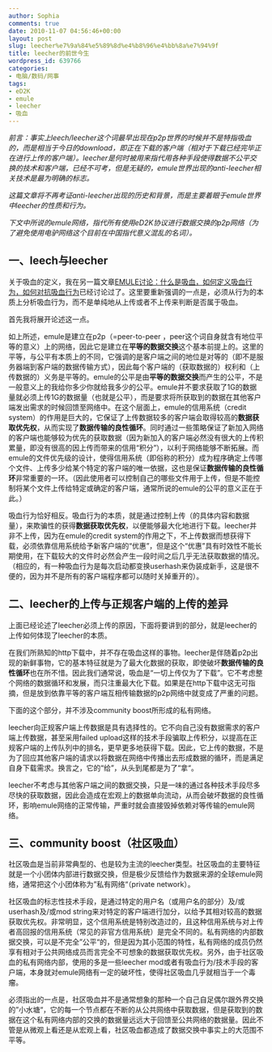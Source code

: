 ```yaml
---
author: Sophia
comments: true
date: 2010-11-07 04:56:46+00:00
layout: post
slug: leecher%e7%9a%84%e5%89%8d%e4%b8%96%e4%bb%8a%e7%94%9f
title: leecher的前世今生
wordpress_id: 639766
categories:
- 电脑/数码/网事
tags:
- eD2K
- emule
- leecher
- 吸血
---
```


_前言：事实上leech/leecher这个词最早出现在p2p世界的时候并不是特指吸血的，而是相当于今日的download，即正在下载的客户端（相对于下载已经完毕正在进行上传的客户端）。leecher是何时被用来指代用各种手段使得数据不公平交换的技术和客户端，已经不可考，但是无疑的，emule世界出现的anti-leecher相关技术是最为明确的标志。_




_这篇文章将不再考证anti-leecher出现的历史和背景，而是主要着眼于emule世界中leecher的性质和行为。_




_下文中所说的emule网络，指代所有使用eD2K协议进行数据交换的p2p网络（为了避免使用电驴网络这个目前在中国指代意义混乱的名词）。_




## 一、leech与leecher




关于吸血的定义，我在另一篇文章[EMULE讨论：什么是吸血，如何定义吸血行为，如何对抗吸血行为](http://archiheart.info/archives/639573)已经讨论过了。这里要重新强调的一点是，必须从行为的本质上分析吸血行为，而不是单纯地从上传或者不上传来判断是否属于吸血。




首先我将展开论述这一点。




如上所述，emule是建立在p2p（=peer-to-peer ，peer这个词自身就含有地位平等的意义）上的网络，因此它是建立在**平等的数据交换**这个基本前提上的。这里的平等，与公平有本质上的不同，它强调的是客户端之间的地位是对等的（即不是服务器端到客户端的数据传输方式），因此每个客户端的（获取数据的）权利和（上传数据的）义务是平等的。emule的公平是由**平等的数据交换**而产生的公平，不是一般意义上的我给你多少你就给我多少的公平。emule并不要求获取了1G的数据量就必须上传1G的数据量（也就是公平），而是要求将所获取到的数据在其他客户端发出需求的时候回馈至网络中。在这个层面上，emule的信用系统（credit system）的作用是巨大的，它保证了上传数据较多的客户端会取得较高的**数据获取优先权**，从而实现了**数据传输的良性循环**。同时通过一些策略保证了新加入网络的客户端也能够较为优先的获取数据（因为新加入的客户端必然没有很大的上传积累量，即没有很高的因上传而带来的信用“积分”），以利于网络能够不断拓展。而emule的文件优先级的设计，使得信用系统（即俗称的积分）成为程序确定上传哪个文件、上传多少给某个特定的客户端的唯一依据，这也是保证**数据传输的良性循环**非常重要的一环。（因此使用者可以控制自己的哪些文件用于上传，但是不能控制将某个文件上传给特定或确定的客户端，通常所说的emule的公平的意义正在于此。）




吸血行为恰好相反。吸血行为的本质，就是通过控制上传（的具体内容和数据量），来欺骗性的获得**数据获取优先权**，以便能够最大化地进行下载。leecher并非不上传，因为在emule的credit system的作用之下，不上传数据而想获得下载，必须依靠信用系统给予新客户端的“优惠”，但是这个“优惠”具有时效性不能长期使用，在下载较大的文件时必然会产生一段时间之后几乎无法获取数据的情况。（相应的，有一种吸血行为是每次启动都变换userhash来伪装成新手，这是很不便的，因为并不是所有的客户端程序都可以随时关掉重开的）。







## 二、leecher的上传与正规客户端的上传的差异


上面已经论述了leecher必须上传的原因，下面将要讲到的部分，就是leecher的上传如何体现了leecher的本质。

在我们所熟知的http下载中，并不存在吸血这样的事物。leecher是伴随着p2p出现的新鲜事物，它的基本特征就是为了最大化数据的获取，即使破坏**数据传输的良性循环**也在所不惜。因此我们通常说，吸血是“一切上传仅为了下载”。它不考虑整个网络的数据循环和发展，而只注重最大化下载。如果是在http下载中这无可指摘，但是放到依靠平等的客户端互相传输数据的p2p网络中就变成了严重的问题。

下面的这个部分，并不涉及community boost所形成的私有网络。

leecher向正规客户端上传数据是具有选择性的。它不向自己没有数据需求的客户端上传数据，甚至采用failed upload这样的技术手段骗取上传积分，以提高在正规客户端的上传队列中的排名，更早更多地获得下载。因此，它上传的数据，不是为了回应其他客户端的请求以将数据在网络中传播出去形成数据的循环，而是满足自身下载需求。换言之，它的“给”，从头到尾都是为了“拿“。

leecher不考虑与其他客户端之间的数据交换，只是一味的通过各种技术手段尽多尽快的获取数据，因此会造成在宏观上的数据单向流动，从而会破坏数据的良性循环，影响emule网络的正常传输，严重时就会直接毁掉依赖对等传输的emule网络。




## 三、community boost（社区吸血）


社区吸血是当前非常典型的、也是较为主流的leecher类型。社区吸血的主要特征就是一个小团体内部进行数据交换，但是极少反馈给作为数据来源的全球emule网络，通常把这个小团体称为”私有网络“（private network）。

社区吸血的标志性技术手段，是通过特定的用户名（或用户名的部分）及/或userhash及/或mod string来对特定的客户端进行加分，以给予其相对较高的数据获取优先权。非常明显，这个信用系统是特别改造过的，且这种信用系统与对上传者高回报的信用系统（常见的非官方信用系统）是完全不同的。私有网络的内部数据交换，可以是不完全”公平“的，但是因为其小范围的特性，私有网络的成员仍然享有相对于公共网络成员而言完全不可想象的数据获取优先权。另外，由于社区吸血的私有网络内部，使用的多是一些leecher mod或者有吸血行为/技术手段的客户端，本身就对emule网络有一定的破坏性，使得社区吸血几乎就相当于一个毒瘤。

必须指出的一点是，社区吸血并不是通常想象的那种一个自己自足偶尔跟外界交换的”小水塘“，它的每一个节点都在不断的从公共网络中获取数据，但是获取到的数据在这个私有网络内部的交换的数据量远远大于回馈至公共网络的数据量。因此不管是从微观上看还是从宏观上看，社区吸血都造成了数据交换中事实上的大范围不平等。


